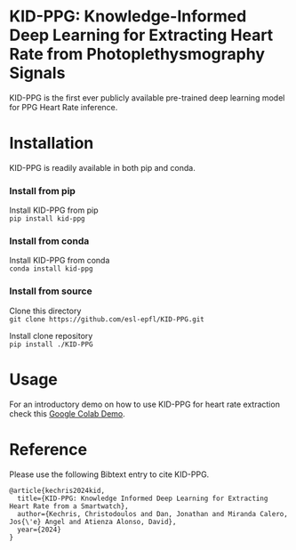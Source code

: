 # KID-PPG: Knowledge-Informed Deep Learning for Extracting Heart Rate from Photoplethysmography Signals 

KID-PPG is the first ever publicly available pre-trained deep learning model for PPG Heart Rate inference.

# Installation
KID-PPG is readily available in both pip and conda. 

### Install from pip
Install KID-PPG from pip \
`pip install kid-ppg`

### Install from conda
Install KID-PPG from conda \
`conda install kid-ppg`

### Install from source
Clone this directory \
`git clone https://github.com/esl-epfl/KID-PPG.git`

Install clone repository \
`pip install ./KID-PPG`

# Usage

For an introductory demo on how to use KID-PPG for heart rate extraction check this [Google Colab Demo](https://colab.research.google.com/drive/1I7lP_elVuzf3sn2Tlm0QsgarUR0_9z-l?usp=share_link).

# Reference

Please use the following Bibtext entry to cite KID-PPG.

```
@article{kechris2024kid,
  title={KID-PPG: Knowledge Informed Deep Learning for Extracting Heart Rate from a Smartwatch},
  author={Kechris, Christodoulos and Dan, Jonathan and Miranda Calero, Jos{\'e} Angel and Atienza Alonso, David},
  year={2024}
}
```